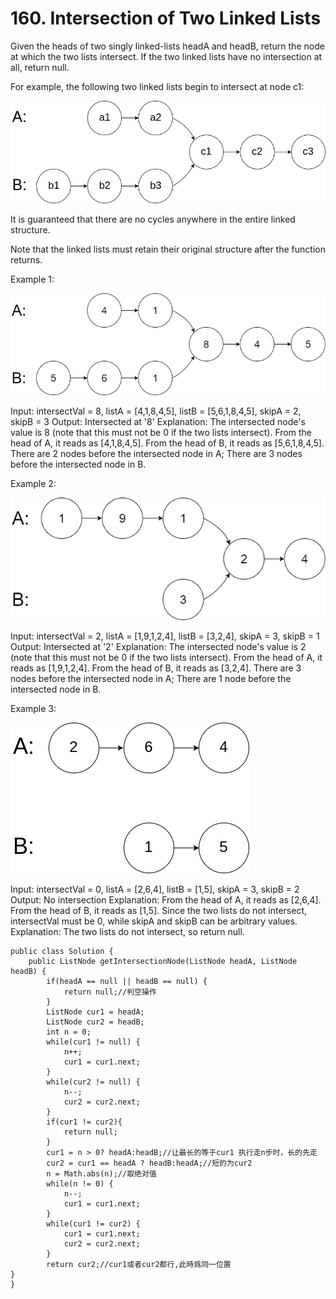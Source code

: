 # 160. Intersection of Two Linked Lists

Given the heads of two singly linked-lists headA and headB, return the node at which the two lists intersect. If the two linked lists have no intersection at all, return null.

For example, the following two linked lists begin to intersect at node c1:

![](../.gitbook/assets/tu-pian-%20%2822%29.png)

It is guaranteed that there are no cycles anywhere in the entire linked structure.

Note that the linked lists must retain their original structure after the function returns.

Example 1:

![](../.gitbook/assets/tu-pian-%20%2820%29.png)

Input: intersectVal = 8, listA = \[4,1,8,4,5\], listB = \[5,6,1,8,4,5\], skipA = 2, skipB = 3 Output: Intersected at '8' Explanation: The intersected node's value is 8 \(note that this must not be 0 if the two lists intersect\). From the head of A, it reads as \[4,1,8,4,5\]. From the head of B, it reads as \[5,6,1,8,4,5\]. There are 2 nodes before the intersected node in A; There are 3 nodes before the intersected node in B.

Example 2:

![](../.gitbook/assets/tu-pian-%20%2818%29.png)

Input: intersectVal = 2, listA = \[1,9,1,2,4\], listB = \[3,2,4\], skipA = 3, skipB = 1 Output: Intersected at '2' Explanation: The intersected node's value is 2 \(note that this must not be 0 if the two lists intersect\). From the head of A, it reads as \[1,9,1,2,4\]. From the head of B, it reads as \[3,2,4\]. There are 3 nodes before the intersected node in A; There are 1 node before the intersected node in B.

Example 3:

![](../.gitbook/assets/tu-pian-%20%2821%29.png)

Input: intersectVal = 0, listA = \[2,6,4\], listB = \[1,5\], skipA = 3, skipB = 2 Output: No intersection Explanation: From the head of A, it reads as \[2,6,4\]. From the head of B, it reads as \[1,5\]. Since the two lists do not intersect, intersectVal must be 0, while skipA and skipB can be arbitrary values. Explanation: The two lists do not intersect, so return null.

```text
public class Solution {
    public ListNode getIntersectionNode(ListNode headA, ListNode headB) {
        if(headA == null || headB == null) {
            return null;//判空操作
        }
        ListNode cur1 = headA;
        ListNode cur2 = headB;
        int n = 0;
        while(cur1 != null) {
            n++;
            cur1 = cur1.next;
        }
        while(cur2 != null) {
            n--;
            cur2 = cur2.next;
        }
        if(cur1 != cur2){
            return null;
        }
        cur1 = n > 0? headA:headB;//让最长的等于cur1 执行走n步时，长的先走
        cur2 = cur1 == headA ? headB:headA;//短的为cur2
        n = Math.abs(n);//取绝对值
        while(n != 0) {
            n--;
            cur1 = cur1.next;
        }
        while(cur1 != cur2) {
            cur1 = cur1.next;
            cur2 = cur2.next;
        }
        return cur2;//cur1或者cur2都行,此時爲同一位置
}
}
```

